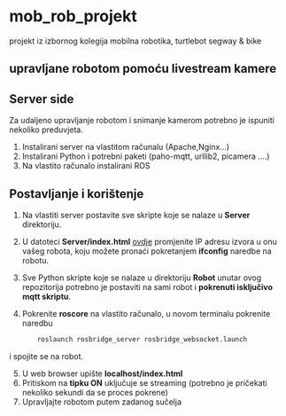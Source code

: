 # mob_rob_projekt
projekt iz izbornog kolegija mobilna robotika, turtlebot segway &amp; bike

## upravljane robotom pomoću livestream kamere


## Server side

Za udaljeno upravljanje robotom i snimanje kamerom potrebno je ispuniti nekoliko preduvjeta.

1. Instalirani server na vlastitom računalu (Apache,Nginx...)
2. Instalirani Python i  potrebni paketi (paho-mqtt, urllib2, picamera ....)
3. Na vlastito računalo instalirani ROS

## Postavljanje i korištenje


1. Na vlastiti server postavite sve skripte koje se nalaze u **Server** direktoriju.
2. U datoteci **Server/index.html** [ovdje](https://github.com/Tnegulic/mob_rob_projekt/blob/d31d4b147c177be9289adc4c5960097e644e68d6/Server/index.html#L105) promjenite IP adresu izvora u onu vašeg robota, koju možete pronaći pokretanjem **ifconfig** naredbe na robotu.
3. Sve Python skripte koje se nalaze u direktoriju **Robot** unutar ovog repozitorija potrebno je postaviti na sami robot i **pokrenuti isključivo mqtt skriptu**.

4. Pokrenite **roscore** na vlastito računalo, u novom terminalu pokrenite naredbu
```bash
       roslaunch rosbridge_server rosbridge_websocket.launch
```
i spojite se na robot.

5. U web browser upište **localhost/index.html**
6. Pritiskom na **tipku ON** uključuje se streaming (potrebno je pričekati nekoliko sekundi da se proces pokrene)
7. Upravljajte robotom putem zadanog sučelja
